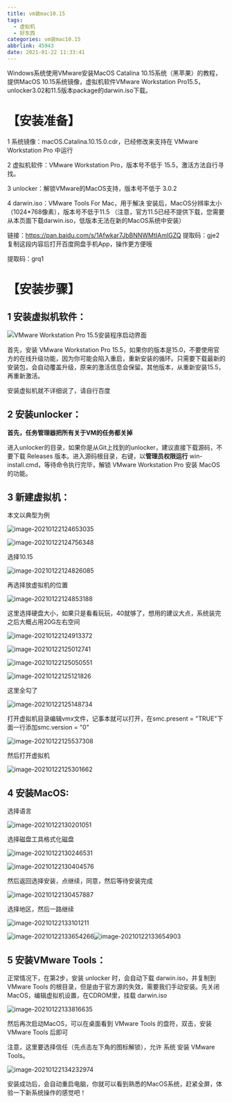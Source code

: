 ```yaml
---
title: vm装mac10.15
tags:
  - 虚拟机
  - 好东西
categories: vm装mac10.15
abbrlink: 45943
date: 2021-01-22 11:33:41
---
```


Windows系统使用VMware安装MacOS Catalina 10.15系统（黑苹果）的教程，提供MacOS 10.15系统镜像，虚拟机软件VMware Workstation Pro15.5，unlocker3.02和11.5版本package的darwin.iso下载。

<!-- more -->

# 【安装准备】

1 系统镜像：macOS.Catalina.10.15.0.cdr，已经修改来支持在 VMware Workstation Pro 中运行

2 虚拟机软件：VMware Workstation Pro，版本号不低于 15.5，激活方法自行寻找。

3 unlocker：解锁VMware的MacOS支持，版本号不低于 3.0.2

4 darwin.iso：VMware Tools For Mac，用于解决 安装后，MacOS分辨率太小（1024*768像素），版本号不低于11.5 （注意，官方11.5已经不提供下载，您需要从本页面下载darwin.iso，低版本无法在新的MacOS系统中安装）

链接：https://pan.baidu.com/s/1Afwkar7JbBNNWMtIAmlGZQ 
提取码：gje2 
复制这段内容后打开百度网盘手机App，操作更方便哦

提取码：grq1 



# 【安装步骤】

## 1 安装虚拟机软件：



![VMware Workstation Pro 15.5安装程序启动界面](vm%E8%A3%85mac10-15/201910221518567681_c_w_600.png)

首先，安装 VMware Workstation Pro 15.5，如果你的版本是15.0，不要使用官方的在线升级功能，因为你可能会陷入重启，重新安装的循环。只需要下载最新的安装包，会自动覆盖升级，原来的激活信息会保留。其他版本，从重新安装15.5，再重新激活。

安装虚拟机就不详细说了，请自行百度

## 2 安装unlocker：

**首先，任务管理器把所有关于VM的任务都关掉**

进入unlocker的目录，如果你是从Git上找到的unlocker，建议直接下载源码，不要下载 Releases 版本。进入源码根目录，右键，以**管理员权限运行** win-install.cmd，等待命令执行完毕，解锁 VMware Workstation Pro 安装 MacOS的功能。

## 3 新建虚拟机：

本文以典型为例

![image-20210122124653035](vm%E8%A3%85mac10-15/image-20210122124653035.png)

![image-20210122124756348](vm%E8%A3%85mac10-15/image-20210122124756348.png)

选择10.15

![image-20210122124826085](vm%E8%A3%85mac10-15/image-20210122124826085.png)

再选择放虚拟机的位置

![image-20210122124853188](vm%E8%A3%85mac10-15/image-20210122124853188.png)

这里选择硬盘大小，如果只是看看玩玩，40就够了，想用的建议大点，系统装完之后大概占用20G左右空间

![image-20210122124913372](vm%E8%A3%85mac10-15/image-20210122124913372.png)

![image-20210122125012741](vm%E8%A3%85mac10-15/image-20210122125012741.png)

![image-20210122125050551](vm%E8%A3%85mac10-15/image-20210122125050551.png)

![image-20210122125121826](vm%E8%A3%85mac10-15/image-20210122125121826.png)

这里全勾了

![image-20210122125148734](vm%E8%A3%85mac10-15/image-20210122125148734.png)



打开虚拟机目录编辑vmx文件，记事本就可以打开，在smc.present = "TRUE"下面一行添加smc.version = "0"

![image-20210122125537308](vm%E8%A3%85mac10-15/image-20210122125537308.png)

然后打开虚拟机

![image-20210122125301662](vm%E8%A3%85mac10-15/image-20210122125301662.png)



## 4 安装MacOS:

选择语言

![image-20210122130201051](vm%E8%A3%85mac10-15/image-20210122130201051.png)

选择磁盘工具格式化磁盘

![image-20210122130246531](vm%E8%A3%85mac10-15/image-20210122130246531.png)

![image-20210122130404576](vm%E8%A3%85mac10-15/image-20210122130404576.png)

然后返回选择安装，点继续，同意，然后等待安装完成

![image-20210122130457887](vm%E8%A3%85mac10-15/image-20210122130457887.png)

选择地区，然后一路继续

![image-20210122133101211](vm%E8%A3%85mac10-15/image-20210122133101211.png)

![image-20210122133654266](vm%E8%A3%85mac10-15/image-20210122133654266.png)![image-20210122133654903](vm%E8%A3%85mac10-15/image-20210122133654903.png)

## 5 安装VMware Tools：

正常情况下，在第2步，安装 unlocker 时，会自动下载 darwin.iso，并复制到 VMware Tools 的根目录，但是由于官方源的失效，需要我们手动安装。先关闭MacOS，编辑虚拟机设置，在CDROM里，挂载 darwin.iso

![image-20210122133816635](vm%E8%A3%85mac10-15/image-20210122133816635.png)

然后再次启动MacOS，可以在桌面看到 VMware Tools 的盘符，双击，安装 VMware Tools 后即可

注意，这里要选择信任（先点击左下角的图标解锁），允许 系统 安装 VMware Tools。

![image-20210122134232974](vm%E8%A3%85mac10-15/image-20210122134232974.png)

安装成功后，会自动重启电脑，你就可以看到熟悉的MacOS系统，赶紧全屏，体验一下新系统操作的感觉吧！


